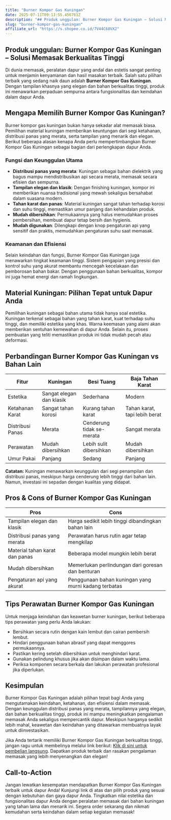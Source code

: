 ```yaml
---
title: "Burner Kompor Gas Kuningan"
date: 2025-07-11T09:13:55.456761Z
description: "## Produk unggulan: Burner Kompor Gas Kuningan – Solusi Memasak Berkualitas Tinggi..."
slug: "burner-kompor-gas-kuningan"
affiliate_url: "https://s.shopee.co.id/7V44C68VX2"
---
```

## Produk unggulan: Burner Kompor Gas Kuningan – Solusi Memasak Berkualitas Tinggi

Di dunia memasak, peralatan dapur yang andal dan estetis sangat penting untuk menjamin kenyamanan dan hasil masakan terbaik. Salah satu pilihan terbaik yang sedang naik daun adalah **Burner Kompor Gas Kuningan**. Dengan tampilan khasnya yang elegan dan bahan berkualitas tinggi, produk ini menawarkan perpaduan sempurna antara fungsionalitas dan keindahan dalam dapur Anda.

## Mengapa Memilih Burner Kompor Gas Kuningan?

Burner kompor gas kuningan bukan hanya sekadar alat memasak biasa. Pemilihan material kuningan memberikan keuntungan dari segi ketahanan, distribusi panas yang merata, serta tampilan yang menarik dan elegan. Berikut beberapa alasan kenapa Anda perlu mempertimbangkan Burner Kompor Gas Kuningan sebagai bagian dari perlengkapan dapur Anda.

### Fungsi dan Keunggulan Utama

- **Distribusi panas yang merata**: Kuningan sebagai bahan dielektrik yang bagus mampu mendistribusikan api secara merata, memasak secara efisien dan sempurna.
- **Tampilan elegan dan klasik**: Dengan finishing kuningan, kompor ini memberikan nuansa tradisional yang mewah sekaligus bersahabat dalam suasana modern.
- **Tahan karat dan panas**: Material kuningan sangat tahan terhadap korosi dan suhu tinggi, memastikan umur panjang dan kehandalan produk.
- **Mudah dibersihkan**: Permukaannya yang halus memudahkan proses pembersihan, membuat dapur tetap bersih dan hygienis.
- **Mudah digunakan**: Dilengkapi dengan knop pengaturan api yang sensitif dan praktis, memudahkan pengaturan suhu saat memasak.

### Keamanan dan Efisiensi

Selain keindahan dan fungsi, Burner Kompor Gas Kuningan juga menawarkan tingkat keamanan tinggi. Sistem pengapian yang presisi dan kontrol suhu yang akurat membantu mencegah kecelakaan dan pemborosan bahan bakar. Dengan penggunaan bahan berkualitas, kompor ini juga hemat energi dan ramah lingkungan.

## Material Kuningan: Pilihan Tepat untuk Dapur Anda

Pemilihan kuningan sebagai bahan utama tidak hanya soal estetika. Kuningan terkenal sebagai bahan yang tahan karat, kuat terhadap suhu tinggi, dan memiliki estetika yang khas. Warna keemasan yang alami akan memberikan sentuhan kemewahan di dapur Anda. Selain itu, proses pembuatan yang teliti memastikan produk ini tidak mudah pecah atau deformasi.

## Perbandingan Burner Kompor Gas Kuningan vs Bahan Lain

| Fitur | Kuningan | Besi Tuang | Baja Tahan Karat |
|---|---|---|---|
| Estetika | Sangat elegan dan klasik | Sederhana | Modern |
| Ketahanan Karat | Sangat tahan korosi | Kurang tahan karat | Tahan karat, tapi lebih berat |
| Distribusi Panas | Merata | Cenderung tidak se-merata | Sangat merata |
| Perawatan | Mudah dibersihkan | Lebih sulit dibersihkan | Mudah dibersihkan |
| Umur Pakai | Panjang | Sedang | Panjang |

**Catatan:** Kuningan menawarkan keunggulan dari segi penampilan dan distribusi panas, meskipun harga cenderung lebih tinggi dari bahan lain. Namun, investasi ini sepadan dengan kualitas yang didapat.

## Pros & Cons of Burner Kompor Gas Kuningan

| **Pros** | **Cons** |
|---|---|
| Tampilan elegan dan klasik | Harga sedikit lebih tinggi dibandingkan bahan lain |
| Distribusi panas yang merata | Perawatan harus rutin agar tetap mengkilap |
| Material tahan karat dan panas | Beberapa model mungkin lebih berat |
| Mudah dibersihkan | Memerlukan perlindungan dari goresan dan benturan |
| Pengaturan api yang akurat | Penggunaan bahan kuningan yang murni kadang terbatas |

## Tips Perawatan Burner Kompor Gas Kuningan

Untuk menjaga keindahan dan keawetan burner kuningan, berikut beberapa tips perawatan yang perlu Anda lakukan:

- Bersihkan secara rutin dengan kain lembut dan cairan pembersih lembut.
- Hindari penggunaan bahan abrasif yang dapat menggores permukaannya.
- Pastikan kering setelah dibersihkan untuk menghindari karat.
- Gunakan pelindung khusus jika akan disimpan dalam waktu lama.
- Periksa komponen secara berkala dan lakukan perawatan profesional jika diperlukan.

## Kesimpulan

Burner Kompor Gas Kuningan adalah pilihan tepat bagi Anda yang mengutamakan keindahan, ketahanan, dan efisiensi dalam memasak. Dengan keunggulan distribusi panas yang merata, tampilannya yang elegan, dan bahan berkualitas tinggi, produk ini mampu meningkatkan pengalaman memasak Anda sekaligus mempercantik dapur. Meskipun harganya sedikit lebih mahal, keawetan dan keindahan yang ditawarkan membuatnya layak untuk diinvestasikan.

Jika Anda tertarik memiliki Burner Kompor Gas Kuningan berkualitas tinggi, jangan ragu untuk membelinya melalui link berikut: [Klik di sini untuk pembelian langsung](https://s.shopee.co.id/7V44C68VX2). Dapatkan produk terbaik dan rasakan pengalaman memasak yang lebih menyenangkan dan elegan!



## Call-to-Action

Jangan lewatkan kesempatan mendapatkan Burner Kompor Gas Kuningan terbaik untuk dapur Anda! Kunjungi link di atas dan pilih produk yang sesuai dengan kebutuhan dan gaya dapur Anda. Tingkatkan nilai estetika dan fungsionalitas dapur Anda dengan peralatan memasak dari bahan kuningan yang tahan lama dan menarik ini. Segera order sekarang dan nikmati kemudahan serta keindahan dalam setiap kegiatan memasak!